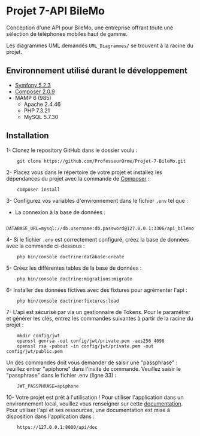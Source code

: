 # Projet 7-API BileMo

Conception d'une API pour BileMo, une entreprise offrant toute une sélection de téléphones mobiles haut de gamme.

Les diagrammes UML demandés `UML_Diagrammes/` se trouvent à la racine du projet.

## Environnement utilisé durant le développement
* [Symfony 5.2.3](https://symfony.com/doc/current/setup.html) 
* [Composer 2.0.9](https://getcomposer.org/doc/00-intro.md)
* MAMP 6 (985)
    * Apache 2.4.46
    * PHP 7.3.21
    * MySQL 5.7.30

## Installation
1- Clonez le repository GitHub dans le dossier voulu :
```
    git clone https://github.com/ProfesseurOrme/Projet-7-BileMo.git
```

2- Placez vous dans le répertoire de votre projet et installez les dépendances du projet avec la commande de [Composer](https://getcomposer.org/doc/00-intro.md) :
```
    composer install
```

3- Configurez vos variables d'environnement dans le fichier `.env` tel que :

* La connexion à la base de données  :
```
    DATABASE_URL=mysql://db.username:db.password@127.0.0.1:3306/api_bilemo
```

4- Si le fichier `.env` est correctement configuré, créez la base de données avec la commande ci-dessous :
```
    php bin/console doctrine:database:create
```
5- Créez les différentes tables de la base de données :
```
    php bin/console doctrine:migrations:migrate
```
6- Installer des données fictives avec des fixtures pour agrémenter l'api :
```
    php bin/console doctrine:fixtures:load
```
7- L'api est sécurisé par via un gestionnaire de Tokens. Pour le paramétrer et générer les clés, entrez les commandes 
suivantes à partir 
de la racine du projet :
```
    mkdir config/jwt
    openssl genrsa -out config/jwt/private.pem -aes256 4096
    openssl rsa -pubout -in config/jwt/private.pem -out config/jwt/public.pem
```
Un des commandes doit vous demander de saisir une "passphrase" : veuillez entrer "apiphone" dans l'invite de 
commande. Veuillez saisir le "passphrase" dans le fichier .env (ligne 33) :
```
    JWT_PASSPHRASE=apiphone
```

10- Votre projet est prêt à l'utilisation ! Pour utiliser l'application dans un environnement local, veuillez vous
 renseigner sur cette
 [documentation](https://symfony.com/doc/current/setup.html#running-symfony-applications).
Pour utiliser l'api et ses ressources, une documentation est mise à disposition dans l'application dans :
```
    https://127.0.0.1:8000/api/doc
```